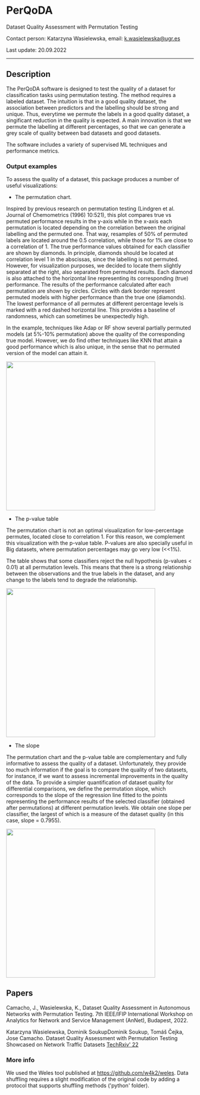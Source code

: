 # PerQoDA
Dataset Quality Assessment with Permutation Testing

Contact person: Katarzyna Wasielewska, email: k.wasielewska@ugr.es

Last update: 20.09.2022

<hr>

## Description

The PerQoDA software is designed to test the quality of a dataset for classification tasks using permutation testing. The method requires a labeled dataset. The intuition is that in a good quality dataset, the association between predictors and the labelling should be strong and unique. Thus, everytime we permute the labels in a good quality dataset, a singificant reduction in the quality is expected. A main innovation is that we permute the labelling at different percentages, so that we can generate a grey scale of quality between bad datasets and good datasets.

The software includes a variety of supervised ML techniques and performance metrics.

### Output examples

To assess the quality of a dataset, this package produces a number of useful visualizations:

- The permutation chart. 

Inspired by previous research on permutation testing (Lindgren et al. Journal of Chemometrics (1996) 10:521), this plot compares true vs permuted performance results in the y-axis while in the x-axis each permutation is located depending on the correlation between the original labelling and the permuted one. That way, resamples of 50\% of permuted labels are located around the 0.5 correlation, while those for 1\% are close to a correlation of 1. The true performance values obtained for each classifier are shown by diamonds. In principle, diamonds should be located at correlation level 1 in the abscissas, since the labelling is not permuted. However, for visualization purposes, we decided to locate them slightly separated at the right, also separated from permuted results. Each diamond is also attached to the horizontal line representing its corresponding (true) performance. The results of the performance calculated after each permutation are shown by circles. Circles with dark border represent permuted models with higher performance than the true one (diamonds).  The lowest performance of all permutes at different percentage levels is marked with a red dashed horizontal line. This provides a baseline of randomness, which can sometimes be unexpectedly high. 

In the example, techniques like Adap or RF show several partially permuted models (at 5%-10% permutation) above the quality of the corresponding true model. However, we do find other techniques like KNN that attain a good performance which is also unique, in the sense that no permuted version of the model can attain it.  
 
<img src="https://user-images.githubusercontent.com/80593278/189530888-8c84dadd-ca49-42ab-a040-4208c3e092d1.PNG" width="400">

- The p-value table

The permutation chart is not an optimal visualization for low-percentage permutes, located close to correlation 1. For this reason, we complement this visualization with the p-value table. P-values are also specially useful in Big datasets, where permutation percentages may go very low (<<1%).  

The table shows that some classifiers reject the null hypothesis (p-values < 0.01) at all permutation levels. This means that there is a strong relationship between the observations and the true labels in the dataset, and any change to the labels tend to degrade the relationship. 

<img src="https://user-images.githubusercontent.com/80593278/189530895-880d6592-5ca1-4ac4-855a-f7ed384035f1.PNG" width="400">

- The slope

The permutation chart and the p-value table are complementary and fully informative to assess the quality of a dataset. Unfortunately, they provide too much information if the goal is to compare the quality of two datasets, for instance, if we want to assess incremental improvements in the quality of the data. To provide a simpler quantification of dataset quality for differential comparisons, we define the permutation slope, which corresponds to the slope of the regression line fitted to the points representing the performance results of the selected classifier (obtained after permutations) at different permutation levels. We obtain one slope per classifier, the largest of which is a measure of the dataset quality (in this case, slope = 0.7955).

<img src="https://user-images.githubusercontent.com/80593278/189530898-9039bbc5-c434-44af-98da-810e5bf08b5a.PNG" width="400">


## Papers

Camacho, J., Wasielewska, K., Dataset Quality Assessment in Autonomous Networks with Permutation Testing. 7th IEEE/IFIP International Workshop on Analytics for Network and Service Management (AnNet), Budapest, 2022. 

Katarzyna Wasielewska, Dominik SoukupDominik Soukup, Tomáš Čejka, Jose Camacho. Dataset Quality Assessment with Permutation Testing Showcased on Network Traffic Datasets [TechRxiv' 22](https://www.techrxiv.org/articles/preprint/Dataset_Quality_Assessment_with_Permutation_Testing_Showcased_on_Network_Traffic_Datasets/20145539) 

### More info
We used the Weles tool published at https://github.com/w4k2/weles. Data shuffling requires a slight modification of the original code by adding a protocol that supports shuffling methods ('python' folder).
